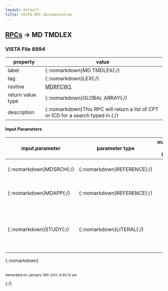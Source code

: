 ```yaml
---
layout: default
title: VISTA RPC documentation
---
```




## [RPCs](TableOfContent.md) &#8594; MD TMDLEX 



### VISTA File 8994 


 property | value 
--- | --- 
 label | {::nomarkdown}MD TMDLEX{:/}
 tag | {::nomarkdown}LEX{:/}
 routine | [MDRPCW1](http://code.osehra.org/dox/Routine_MDRPCW1_source.html)
 return value type | {::nomarkdown}GLOBAL ARRAY{:/}
 description | {::nomarkdown}This RPC will return a list of CPT or ICD for a search typed in.{:/}

#### Input Parameters

| input parameter | parameter type | maximum data length | required | description | 
| --- | --- | --- | --- | --- | 
| {::nomarkdown}MDSRCH{:/} | {::nomarkdown}REFERENCE{:/} |  | {::nomarkdown}true{:/} | {::nomarkdown}This is the text typed in for the look-up.{:/} | 
| {::nomarkdown}MDAPP{:/} | {::nomarkdown}REFERENCE{:/} |  | {::nomarkdown}true{:/} | {::nomarkdown}This is the application indicator.  It is either \CPT\ or \ICD\.{:/} | 
| {::nomarkdown}STUDY{:/} | {::nomarkdown}LITERAL{:/} |  | {::nomarkdown}true{:/} | {::nomarkdown}This is a required field to obtain the Patient Study # which will be used to check the PCE visit date.{:/} | 

{::nomarkdown} <br/><br/><p style="font-size: 11px">Generated on January 19th 2017, 8:55:12 am</p>{:/}